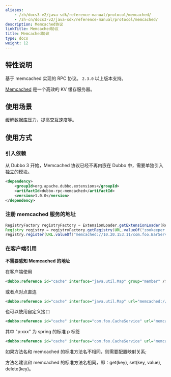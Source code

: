 ```yaml
---
aliases:
    - /zh/docs3-v2/java-sdk/reference-manual/protocol/memcached/
    - /zh-cn/docs3-v2/java-sdk/reference-manual/protocol/memcached/
description: Memcached协议
linkTitle: Memcached协议
title: Memcached协议
type: docs
weight: 12
---
```






## 特性说明
基于 memcached 实现的 RPC 协议。 `2.3.0` 以上版本支持。

[Memcached](http://memcached.org/) 是一个高效的 KV 缓存服务器。

## 使用场景
缓解数据库压力，提高交互速度等。

## 使用方式
### 引入依赖

从 Dubbo 3 开始，Memcached 协议已经不再内嵌在 Dubbo 中，需要单独引入独立的[模块](/zh-cn/download/spi-extensions/#dubbo-rpc)。
```xml
<dependency>
    <groupId>org.apache.dubbo.extensions</groupId>
    <artifactId>dubbo-rpc-memcached</artifactId>
    <version>1.0.0</version>
</dependency>
```

### 注册 memcached 服务的地址
```java
RegistryFactory registryFactory = ExtensionLoader.getExtensionLoader(RegistryFactory.class).getAdaptiveExtension();
Registry registry = registryFactory.getRegistry(URL.valueOf("zookeeper://10.20.153.10:2181"));
registry.register(URL.valueOf("memcached://10.20.153.11/com.foo.BarService?category=providers&dynamic=false&application=foo&group=member&loadbalance=consistenthash"));
```

### 在客户端引用
**不需要感知 Memcached 的地址**

在客户端使用

```xml
<dubbo:reference id="cache" interface="java.util.Map" group="member" />
```

或者点对点直连

```xml
<dubbo:reference id="cache" interface="java.util.Map" url="memcached://10.20.153.10:11211" />
```

也可以使用自定义接口
```xml
<dubbo:reference id="cache" interface="com.foo.CacheService" url="memcached://10.20.153.10:11211" />
```

其中 "p:xxx" 为 spring 的标准 p 标签
```xml
<dubbo:reference id="cache" interface="com.foo.CacheService" url="memcached://10.20.153.10:11211" p:set="putFoo" p:get="getFoo" p:delete="removeFoo" />
```
如果方法名和 memcached 的标准方法名不相同，则需要配置映射关系;

方法名建议和 memcached 的标准方法名相同，即：get(key), set(key, value), delete(key)。